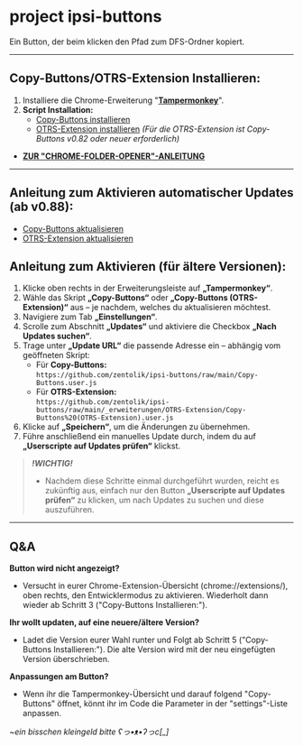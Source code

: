 # project ipsi-buttons
Ein Button, der beim klicken den Pfad zum DFS-Ordner kopiert.

----

## Copy-Buttons/OTRS-Extension Installieren:

1. Installiere die Chrome-Erweiterung "**[Tampermonkey](https://chromewebstore.google.com/detail/tampermonkey/dhdgffkkebhmkfjojejmpbldmpobfkfo?hl=de)**".
2. **Script Installation:**
    - [Copy-Buttons installieren](https://github.com/zentolik/ipsi-buttons/raw/main/Copy-Buttons.user.js)
    - [OTRS-Extension installieren](https://github.com/zentolik/ipsi-buttons/raw/main/_erweiterungen/OTRS-Extension/Copy-Buttons%20(OTRS-Extension).user.js) *(Für die OTRS-Extension ist Copy-Buttons v0.82 oder neuer erforderlich)*

- **[ZUR "CHROME-FOLDER-OPENER"-ANLEITUNG](https://github.com/zentolik/ipsi-buttons/tree/main/_erweiterungen/chrome-folder-opener)**

----

## Anleitung zum Aktivieren automatischer Updates (ab v0.88):
- [Copy-Buttons aktualisieren](https://github.com/zentolik/ipsi-buttons/raw/main/Copy-Buttons.user.js)
- [OTRS-Extension aktualisieren](https://github.com/zentolik/ipsi-buttons/raw/main/_erweiterungen/OTRS-Extension/Copy-Buttons%20(OTRS-Extension).user.js)

## Anleitung zum Aktivieren (für ältere Versionen):
1. Klicke oben rechts in der Erweiterungsleiste auf **„Tampermonkey“**. 
2. Wähle das Skript **„Copy-Buttons“** oder **„Copy-Buttons (OTRS-Extension)“** aus – je nachdem, welches du aktualisieren möchtest.
3. Navigiere zum Tab **„Einstellungen“**.
4. Scrolle zum Abschnitt **„Updates“** und aktiviere die Checkbox **„Nach Updates suchen“**.
5. Trage unter **„Update URL“** die passende Adresse ein – abhängig vom geöffneten Skript:    
    -   Für **Copy-Buttons:**  
        `https://github.com/zentolik/ipsi-buttons/raw/main/Copy-Buttons.user.js`
    -   Für **OTRS-Extension:**  
        `https://github.com/zentolik/ipsi-buttons/raw/main/_erweiterungen/OTRS-Extension/Copy-Buttons%20(OTRS-Extension).user.js`
6. Klicke auf **„Speichern“**, um die Änderungen zu übernehmen.
7. Führe anschließend ein manuelles Update durch, indem du auf **„Userscripte auf Updates prüfen“** klickst.
> ***!WICHTIG!***
> - Nachdem diese Schritte einmal durchgeführt wurden, reicht es zukünftig aus, einfach nur den Button **„Userscripte auf Updates prüfen“** zu klicken, um nach Updates zu suchen und diese auszuführen.

----

## Q&A

**Button wird nicht angezeigt?**
- Versucht in eurer Chrome-Extension-Übersicht (chrome://extensions/), oben rechts, den Entwicklermodus zu aktivieren. Wiederholt dann wieder ab Schritt 3 ("Copy-Buttons Installieren:").

**Ihr wollt updaten, auf eine neuere/ältere Version?**
- Ladet die Version eurer Wahl runter und Folgt ab Schritt 5 ("Copy-Buttons Installieren:"). Die alte Version wird mit der neu eingefügten Version überschrieben.

**Anpassungen am Button?**
- Wenn ihr die Tampermonkey-Übersicht und darauf folgend "Copy-Buttons" öffnet, könnt ihr im Code die Parameter in der "settings"-Liste anpassen.

*~ein bisschen kleingeld bitte ʕっ•ᴥ•ʔっc[_]*
